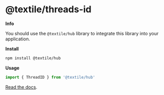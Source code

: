 # @textile/threads-id

**Info**

You should use the `@textile/hub` library to integrate this library into your application.

**Install**

```bash
npm install @textile/hub
```

**Usage**

```js
import { ThreadID } from '@textile/hub'
```

[Read the docs](https://textileio.github.io/js-textile/).
